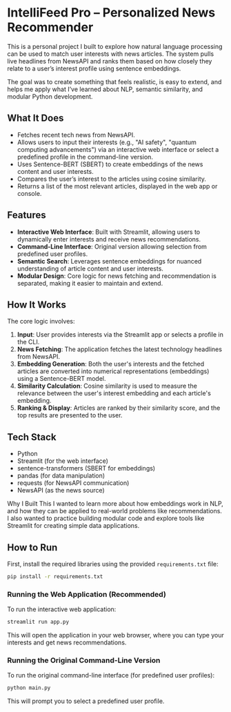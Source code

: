 # IntelliFeed Pro – Personalized News Recommender

This is a personal project I built to explore how natural language processing can be used to match user interests with news articles. The system pulls live headlines from NewsAPI and ranks them based on how closely they relate to a user’s interest profile using sentence embeddings.

The goal was to create something that feels realistic, is easy to extend, and helps me apply what I’ve learned about NLP, semantic similarity, and modular Python development.

## What It Does

- Fetches recent tech news from NewsAPI.
- Allows users to input their interests (e.g., "AI safety", "quantum computing advancements") via an interactive web interface or select a predefined profile in the command-line version.
- Uses Sentence-BERT (SBERT) to create embeddings of the news content and user interests.
- Compares the user’s interest to the articles using cosine similarity.
- Returns a list of the most relevant articles, displayed in the web app or console.

## Features

- **Interactive Web Interface**: Built with Streamlit, allowing users to dynamically enter interests and receive news recommendations.
- **Command-Line Interface**: Original version allowing selection from predefined user profiles.
- **Semantic Search**: Leverages sentence embeddings for nuanced understanding of article content and user interests.
- **Modular Design**: Core logic for news fetching and recommendation is separated, making it easier to maintain and extend.

## How It Works

The core logic involves:
1. **Input**: User provides interests via the Streamlit app or selects a profile in the CLI.
2. **News Fetching**: The application fetches the latest technology headlines from NewsAPI.
3. **Embedding Generation**: Both the user's interests and the fetched articles are converted into numerical representations (embeddings) using a Sentence-BERT model.
4. **Similarity Calculation**: Cosine similarity is used to measure the relevance between the user's interest embedding and each article's embedding.
5. **Ranking & Display**: Articles are ranked by their similarity score, and the top results are presented to the user.

## Tech Stack

- Python
- Streamlit (for the web interface)
- sentence-transformers (SBERT for embeddings)
- pandas (for data manipulation)
- requests (for NewsAPI communication)
- NewsAPI (as the news source)

Why I Built This
I wanted to learn more about how embeddings work in NLP, and how they can be applied to real-world problems like recommendations. I also wanted to practice building modular code and explore tools like Streamlit for creating simple data applications.

## How to Run

First, install the required libraries using the provided `requirements.txt` file:
```bash
pip install -r requirements.txt
```

### Running the Web Application (Recommended)
To run the interactive web application:
```bash
streamlit run app.py
```
This will open the application in your web browser, where you can type your interests and get news recommendations.

### Running the Original Command-Line Version
To run the original command-line interface (for predefined user profiles):
```bash
python main.py
```
This will prompt you to select a predefined user profile.
